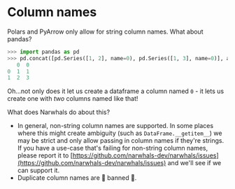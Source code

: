 # Column names

Polars and PyArrow only allow for string column names. What about pandas?

```python
>>> import pandas as pd
>>> pd.concat([pd.Series([1, 2], name=0), pd.Series([1, 3], name=0)], axis=1)
   0  0
0  1  1
1  2  3
```

Oh...not only does it let us create a dataframe a column named `0` - it lets us
create one with _two_ columns named like that!

What does Narwhals do about this?

- In general, non-string column names are supported. In some places where this might
  create ambiguity (such as `DataFrame.__getitem__`) we may be strict and only
  allow passing in column names if they're strings. If you have a use-case that's
  failing for non-string column names, please report it to [https://github.com/narwhals-dev/narwhals/issues](https://github.com/narwhals-dev/narwhals/issues)
  and we'll see if we can support it.
- Duplicate column names are 🚫 banned 🚫.
